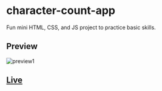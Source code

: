# character-count-app
Fun mini HTML, CSS, and JS project to practice basic skills.

## Preview
![preview1](https://user-images.githubusercontent.com/67031107/177524333-9e9494c2-b2dd-45ba-9ccc-3d3872c4382a.gif)

## [Live](https://do-jonathan4.github.io/character-count-app/)

